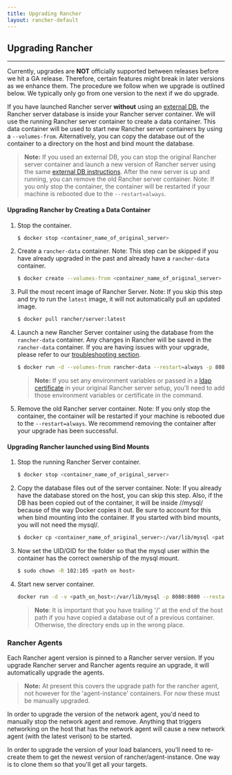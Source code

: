 ```yaml
---
title: Upgrading Rancher
layout: rancher-default
---
```


## Upgrading Rancher
---

Currently, upgrades are **NOT** officially supported between releases before we hit a GA release. Therefore, certain features might break in later versions as we enhance them. The procedure we follow when we upgrade is outlined below. We typically only go from one version to the next if we do upgrade.

If you have launched Rancher server **without** using an [external DB]({{site.baseurl}}/rancher/installing-rancher/installing-server/#external-db), the Rancher server database is inside your Rancher server container. We will use the running Rancher server container to create a data container. This data container will be used to start new Rancher server containers by using a `--volumes-from`. Alternatively, you can copy the database out of the container to a directory on the host and bind mount the database.

> **Note:** If you used an external DB, you can stop the original Rancher server container and launch a new version of Rancher server using the same [external DB instructions]({{site.baseurl}}/rancher/installing-rancher/installing-server/#external-db). After the new server is up and running, you can remove the old Rancher server container. Note: If you only stop the container, the container will be restarted if your machine is rebooted due to the `--restart=always`.


#### Upgrading Rancher by Creating a Data Container 

1. Stop the container.

    ```bash
    $ docker stop <container_name_of_original_server>
    ```

2. Create a `rancher-data` container. Note: This step can be skipped if you have already upgraded in the past and already have a `rancher-data` container.
    
    ```bash
    $ docker create --volumes-from <container_name_of_original_server> --name rancher-data rancher/server:<tag_of_previous_rancher_server>
    ```

3. Pull the most recent image of Rancher Server. Note: If you skip this step and try to run the `latest` image, it will not automatically pull an updated image.

    ```bash
    $ docker pull rancher/server:latest
    ```

4. Launch a new Rancher Server container using the database from the `rancher-data` container. Any changes in Rancher will be saved in the `rancher-data` container. If you are having issues with your upgrade, please refer to our [troubleshooting section]({{site.baseurl}}/rancher/faqs/troubleshooting/#databaselock).

    ```bash
    $ docker run -d --volumes-from rancher-data --restart=always -p 8080:8080 rancher/server:latest
    ```

    > **Note:** If you set any environment variables or passed in a [ldap certificate]({{site.baseurl}}/rancher/installing-rancher/installing-server/#enabling-active-directory-or-openldap-for-tls) in your original Rancher server setup, you'll need to add those environment variables or certificate in the command. 

5. Remove the old Rancher server container. Note: If you only stop the container, the container will be restarted if your machine is rebooted due to the `--restart=always`. We recommend removing the container after your upgrade has been successful.

#### Upgrading Rancher launched using Bind Mounts

1. Stop the running Rancher Server container.

    ```bash
    $ docker stop <container_name_of_original_server>
    ```

2. Copy the database files out of the server container. Note: If you already have the database stored on the host, you can skip this step. Also, if the DB has been copied out of the container, it will be inside /<path>/mysql/ because of the way Docker copies it out. Be sure to account for this when bind mounting into the container. If you started with bind mounts, you will not need the mysql/.

    ```bash
    $ docker cp <container_name_of_original_server>:/var/lib/mysql <path on host>
    ```

3. Now set the UID/GID for the folder so that the mysql user within the container has the correct ownership of the mysql mount.

    ```bash
    $ sudo chown -R 102:105 <path on host>
    ```

4. Start new server container.

    ```bash
    docker run -d -v <path_on_host>:/var/lib/mysql -p 8080:8080 --restart=always rancher/server:latest
    ```

    > **Note**: It is important that you have trailing '/' at the end of the host path if you have copied a database out of a previous container. Otherwise, the directory ends up in the wrong place.

### Rancher Agents 

Each Rancher agent version is pinned to a Rancher server version. If you upgrade Rancher server and Rancher agents require an upgrade, it will automatically upgrade the agents.

> **Note:** At present this covers the upgrade path for the rancher agent, not however for the 'agent-instance' containers. For now these must be manually upgraded.

In order to upgrade the version of the network agent, you'd need to manually stop the network agent and remove. Anything that triggers networking on the host that has the network agent will cause a new network agent (with the latest verison) to be started.

In order to upgrade the version of your load balancers, you'll need to re-create them to get the newest version of rancher/agent-instance. One way is to clone them so that you'll get all your targets.
